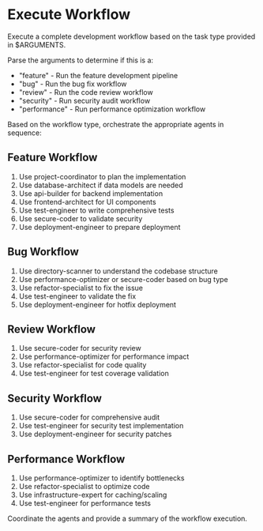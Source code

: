 # Execute Workflow

Execute a complete development workflow based on the task type provided in $ARGUMENTS.

Parse the arguments to determine if this is a:
- "feature" - Run the feature development pipeline
- "bug" - Run the bug fix workflow  
- "review" - Run the code review workflow
- "security" - Run security audit workflow
- "performance" - Run performance optimization workflow

Based on the workflow type, orchestrate the appropriate agents in sequence:

## Feature Workflow
1. Use project-coordinator to plan the implementation
2. Use database-architect if data models are needed
3. Use api-builder for backend implementation
4. Use frontend-architect for UI components
5. Use test-engineer to write comprehensive tests
6. Use secure-coder to validate security
7. Use deployment-engineer to prepare deployment

## Bug Workflow
1. Use directory-scanner to understand the codebase structure
2. Use performance-optimizer or secure-coder based on bug type
3. Use refactor-specialist to fix the issue
4. Use test-engineer to validate the fix
5. Use deployment-engineer for hotfix deployment

## Review Workflow
1. Use secure-coder for security review
2. Use performance-optimizer for performance impact
3. Use refactor-specialist for code quality
4. Use test-engineer for test coverage validation

## Security Workflow
1. Use secure-coder for comprehensive audit
2. Use test-engineer for security test implementation
3. Use deployment-engineer for security patches

## Performance Workflow
1. Use performance-optimizer to identify bottlenecks
2. Use refactor-specialist to optimize code
3. Use infrastructure-expert for caching/scaling
4. Use test-engineer for performance tests

Coordinate the agents and provide a summary of the workflow execution.